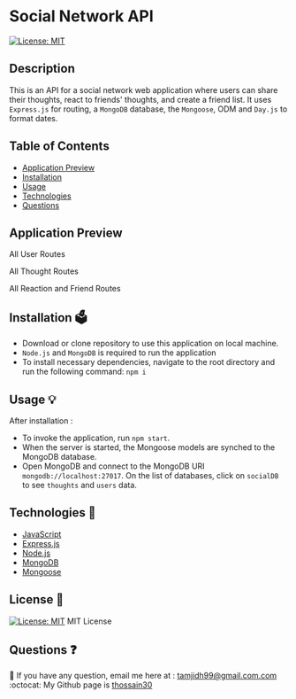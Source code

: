 # Social Network API

[![License: MIT](https://img.shields.io/badge/License-MIT-yellow.svg)](https://github.com/thossain30/social-network-api/blob/main/LICENSE)

## Description

This is an API for a social network web application where users can share their thoughts, react to friends' thoughts, and create a friend list. It uses `Express.js` for routing, a `MongoDB` database, the `Mongoose`, ODM and `Day.js` to format dates.


## Table of Contents

- [Application Preview](#application-preview)
- [Installation](#installation)
- [Usage](#usage)
- [Technologies](#technologies)
- [Questions](#questions)

## Application Preview

All User Routes

All Thought Routes

All Reaction and Friend Routes


## Installation 🗳

- Download or clone repository to use this application on local machine.
- `Node.js` and `MongoDB` is required to run the application
- To install necessary dependencies, navigate to the root directory and run the following command:
  `npm i`

## Usage 💡

After installation :

- To invoke the application, run `npm start`.
- When the server is started, the Mongoose models are synched to the MongoDB database.
- Open MongoDB and connect to the MongoDB URI `mongodb://localhost:27017`. On the list of databases, click on `socialDB` to see `thoughts` and `users` data.

## Technologies 🔧

- [JavaScript](https://developer.mozilla.org/en-US/docs/Web/JavaScript)
- [Express.js](https://expressjs.com/)
- [Node.js](https://nodejs.org/en/)
- [MongoDB](https://www.mongodb.com/)
- [Mongoose](https://mongoosejs.com/)


## License 📜

[![License: MIT](https://img.shields.io/badge/License-MIT-yellow.svg)](https://github.com/siennameow/social-network-API/blob/main/LICENSE)
MIT License


## Questions ❓

📩 If you have any question, email me here at : tamjidh99@gmail.com.com<br/>
:octocat: My Github page is [thossain30](https://github.com/thossain30)
